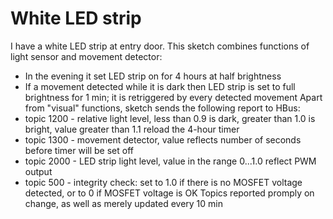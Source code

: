  # White LED strip
 
I have a white LED strip at entry door. This sketch combines functions of light sensor and movement detector:
  * In the evening it set LED strip on for 4 hours at half brightness
  * If a movement detected while it is dark then LED strip is set to full brightness for 1 min; it is retriggered by every detected movement
Apart from "visual" functions, sketch sends the following report to HBus:
  * topic 1200 - relative light level, less than 0.9 is dark, greater than 1.0 is bright, value greater than 1.1 reload the 4-hour timer
  * topic 1300 - movement detector, value reflects number of seconds before timer will be set off
  * topic 2000 - LED strip light level,  value in the range 0...1.0 reflect PWM output
  * topic 500 - integrity check: set to 1.0 if there is no MOSFET voltage detected, or to 0 if MOSFET voltage is OK
Topics reported promply on change, as well as merely updated every 10 min
